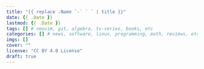 ```yaml
---
title: "{{ replace .Name `-` ` ` | title }}"
date: {{ .Date }}
lastmod: {{ .Date }}
tags: [] # neovim, git, algebra, tv-series, books, etc
categories: [] # news, software, linux, programming, math, reviews, etc
imgs: []
cover: ""
license: "CC BY 4.0 License"
draft: true
---
```

